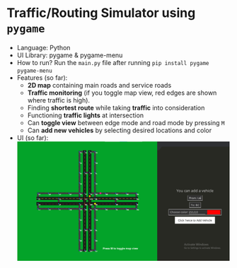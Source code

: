 # Traffic/Routing Simulator using `pygame`

- Language: Python
- UI Library: pygame & pygame-menu
- How to run? Run the `main.py` file after running `pip install pygame pygame-menu`
- Features (so far):
  - **2D map** containing main roads and service roads
  - **Traffic monitoring** (if you toggle map view, red edges are shown where traffic is high).
  - Finding **shortest route** while taking **traffic** into consideration
  - Functioning **traffic lights** at intersection
  - Can **toggle view** between edge mode and road mode by pressing `M`
  - Can **add new vehicles** by selecting desired locations and color
- UI (so far):
  ![UI](readme_imgs/screenshot.png)
